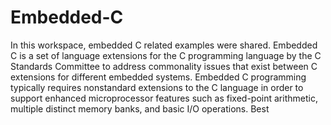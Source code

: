 # Embedded-C
In this workspace, embedded C related examples were shared.
Embedded C is a set of language extensions for the C programming language by the C Standards Committee
to address commonality issues that exist between C extensions for different embedded systems.
Embedded C programming typically requires nonstandard extensions to the C language in order to
support enhanced microprocessor features such as fixed-point arithmetic, multiple distinct memory banks, and basic I/O operations.
Best

